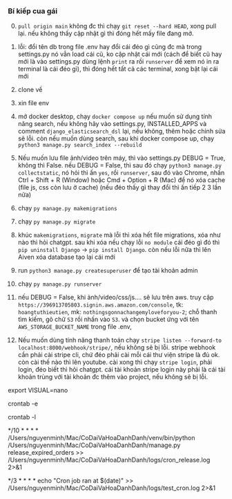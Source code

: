 <!-- localhost:8000/api/search/games/?query=elden&offset=0&limit=10 -->


<!-- Kênh chơi game với mục đích đem lại niềm vui cho mọi người: https://www.facebook.com/profile.php?id=100027733654960&mibextid=LQQJ4d -->


<!-- find . -path "*/migrations/*.py" -not -name "__init__.py" -delete -->

<!-- find . -path "*/migrations/*.pyc" -delete -->

### Bí kiếp cua gái
0. `pull origin main` không đc thì chạy `git reset --hard HEAD`, xong pull lại. nếu không thấy cập nhật gì thì đóng hết mấy file đang mở.
1. lỗi: đổi tên db trong file .env hay đổi cái đéo gì cũng đc mà trong settings.py nó vẫn load cái cũ, ko cập nhật cái mới (cách để biết cũ hay mới là vào settings.py dùng lệnh `print` ra rồi `runserver` để xem nó in ra terminal là cái đéo gì), thì đóng hết tất cả các terminal, xong bật lại cái mới

1. clone về
2. xin file env
3. mở docker desktop, chạy `docker compose up` nếu muốn sử dụng tính năng search, nếu không hãy vào settings.py, INSTALLED_APPS và comment `django_elasticsearch_dsl` lại, nếu không, thêm hoặc chỉnh sửa sẽ lỗi. còn nếu muốn dùng search, sau khi docker compose up, chạy `python3 manage.py search_index --rebuild`
4. Nếu muốn lưu file ảnh/video trên máy, thì vào settings.py DEBUG = True, không thì False. nếu DEBUG = False, thì sau đó chạy `python3 manage.py collectstatic`, nó hỏi thì ấn `yes`, rồi `runserver`, sau đó vào Chrome, nhấn Ctrl + Shift + R (Window) hoặc Cmd + Option + R (Mac) để nó xóa cache (file js, css còn lưu ở cache) (nếu đéo thấy gì thay đổi thì ấn tiếp 2 3 lần nữa)

5. chạy `py manage.py makemigrations`
6. chạy `py manage.py migrate`

7. khúc `makemigrations`, `migrate` mà lỗi thì xóa hết file migrations, xóa như nào thì hỏi chatgpt. sau khi xóa nếu chạy lỗi `no module` cái đéo gì đó thì `pip uninstall Django` ->  `pip install Django`. còn nếu lỗi nữa thì lên Aiven xóa database tạo lại cái mới

7. run `python3 manage.py createsuperuser` để tạo tài khoản admin
6. chạy `py manage.py runserver`


8. nếu DEBUG = False, khi ảnh/video/css/js.... sẽ lưu trên aws. truy cập `https://396913705803.signin.aws.amazon.com/console`, tk: `hoangtuthieutien`, mk: `nothingsgonnachangemyloveforyou-2`; chỗ thanh tìm kiếm, gõ chữ `S3` rồi nhấn vào `S3`. và chọn bucket ứng với tên `AWS_STORAGE_BUCKET_NAME` trong file .env, 

9. Nếu muốn dùng tính năng thanh toán chạy `stripe listen --forward-to localhost:8000/webhook/stripe/`, nếu không sẽ bị lỗi. stripe webhook cần phải cài stripe cli, chứ đéo phải cài mỗi cái thư viện stripe là đủ ok. còn cài thế nào thì lên youtube. cài xong thì chạy `stripe login`, phải login, đéo biết thì hỏi chatgpt. cái tài khoản stripe login này phải là cái tài khoản trùng với tài khoản đc thêm vào project, nếu không sẽ bị lỗi.


export VISUAL=nano

crontab -e

crontab -l

*/10 * * * * /Users/nguyenminh/Mac/CoDaiVaHoaDanhDanh/venv/bin/python /Users/nguyenminh/Mac/CoDaiVaHoaDanhDanh/manage.py release_expired_orders >> /Users/nguyenminh/Mac/CoDaiVaHoaDanhDanh/logs/cron_release.log 2>&1

*/3 * * * * echo "Cron job ran at $(date)" >> /Users/nguyenminh/Mac/CoDaiVaHoaDanhDanh/logs/test_cron.log 2>&1